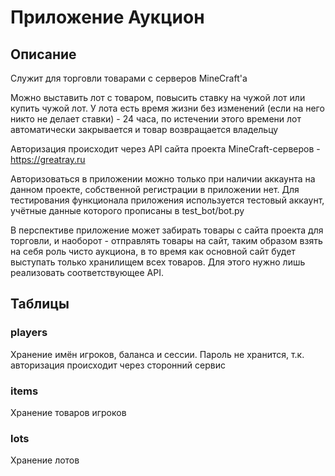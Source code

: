 # Приложение Аукцион #

## Описание ##

Служит для торговли товарами с серверов MineCraft'а

Можно выставить лот с товаром, повысить ставку на чужой лот или купить чужой лот. У лота есть время жизни без изменений (если на него никто не делает ставки) - 24 часа, по истечении этого времени лот автоматически закрывается и товар возвращается владельцу

Авторизация происходит через API сайта проекта MineCraft-серверов - https://greatray.ru

Авторизоваться в приложении можно только при наличии аккаунта на данном проекте, собственной регистрации в приложении нет. Для тестирования функционала приложения используется тестовый аккаунт, учётные данные которого прописаны в test_bot/bot.py

В перспективе приложение может забирать товары с сайта проекта для торговли, и наоборот - отправлять товары на сайт, таким образом взять на себя роль чисто аукциона, в то время как основной сайт будет выступать только хранилищем всех товаров. Для этого нужно лишь реализовать соответствующее API. 

## Таблицы ##

### players ###

Хранение имён игроков, баланса и сессии. Пароль не хранится, т.к. авторизация происходит через сторонний сервис

### items ###

Хранение товаров игроков

### lots ###

Хранение лотов

